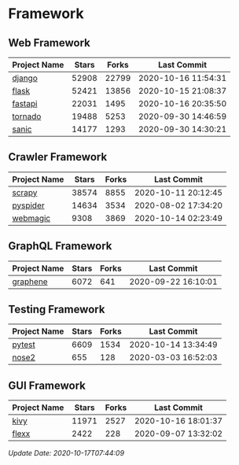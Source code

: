 # Framework

## Web Framework

| Project Name | Stars | Forks | Last Commit |
| ------------ | ----- | ----- | ----------- |
| [django](https://github.com/django/django) | 52908 | 22799 | 2020-10-16 11:54:31 |
| [flask](https://github.com/pallets/flask) | 52421 | 13856 | 2020-10-15 21:08:37 |
| [fastapi](https://github.com/tiangolo/fastapi) | 22031 | 1495 | 2020-10-16 20:35:50 |
| [tornado](https://github.com/tornadoweb/tornado) | 19488 | 5253 | 2020-09-30 14:46:59 |
| [sanic](https://github.com/huge-success/sanic) | 14177 | 1293 | 2020-09-30 14:30:21 |

## Crawler Framework

| Project Name | Stars | Forks | Last Commit |
| ------------ | ----- | ----- | ----------- |
| [scrapy](https://github.com/scrapy/scrapy) | 38574 | 8855 | 2020-10-11 20:12:45 |
| [pyspider](https://github.com/binux/pyspider) | 14634 | 3534 | 2020-08-02 17:34:20 |
| [webmagic](https://github.com/code4craft/webmagic) | 9308 | 3869 | 2020-10-14 02:23:49 |

## GraphQL Framework

| Project Name | Stars | Forks | Last Commit |
| ------------ | ----- | ----- | ----------- |
| [graphene](https://github.com/graphql-python/graphene) | 6072 | 641 | 2020-09-22 16:10:01 |

## Testing Framework

| Project Name | Stars | Forks | Last Commit |
| ------------ | ----- | ----- | ----------- |
| [pytest](https://github.com/pytest-dev/pytest) | 6609 | 1534 | 2020-10-14 13:34:49 |
| [nose2](https://github.com/nose-devs/nose2) | 655 | 128 | 2020-03-03 16:52:03 |

## GUI Framework

| Project Name | Stars | Forks | Last Commit |
| ------------ | ----- | ----- | ----------- |
| [kivy](https://github.com/kivy/kivy) | 11971 | 2527 | 2020-10-16 18:01:37 |
| [flexx](https://github.com/flexxui/flexx) | 2422 | 228 | 2020-09-07 13:32:02 |

*Update Date: 2020-10-17T07:44:09*